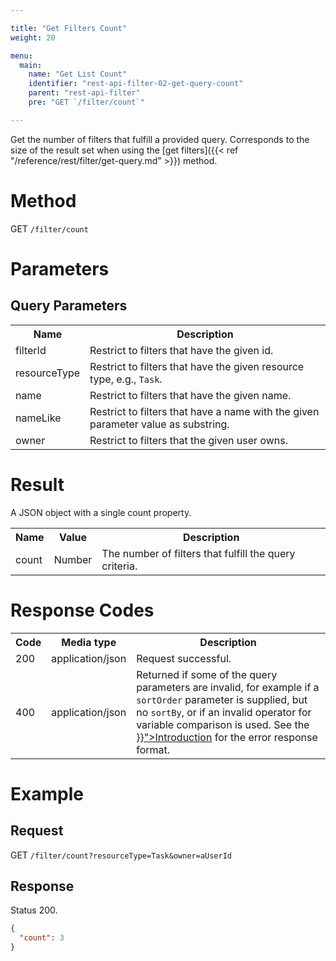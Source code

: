 ```yaml
---

title: "Get Filters Count"
weight: 20

menu:
  main:
    name: "Get List Count"
    identifier: "rest-api-filter-02-get-query-count"
    parent: "rest-api-filter"
    pre: "GET `/filter/count`"

---
```



Get the number of filters that fulfill a provided query. Corresponds to the size of the result set
when using the [get filters]({{< ref "/reference/rest/filter/get-query.md" >}}) method.


# Method

GET `/filter/count`


# Parameters

## Query Parameters

<table class="table table-striped">
  <tr>
    <th>Name</th>
    <th>Description</th>
  </tr>
  <tr>
    <td>filterId</td>
    <td>Restrict to filters that have the given id.</td>
  </tr>
  <tr>
    <td>resourceType</td>
    <td>Restrict to filters that have the given resource type, e.g., <code>Task</code>.</td>
  </tr>
  <tr>
    <td>name</td>
    <td>Restrict to filters that have the given name.</td>
  </tr>
  <tr>
    <td>nameLike</td>
    <td>Restrict to filters that have a name with the given parameter value as substring.</td>
  </tr>
  <tr>
    <td>owner</td>
    <td>Restrict to filters that the given user owns.</td>
  </tr>
</table>


# Result

A JSON object with a single count property.

<table class="table table-striped">
  <tr>
    <th>Name</th>
    <th>Value</th>
    <th>Description</th>
  </tr>
  <tr>
    <td>count</td>
    <td>Number</td>
    <td>The number of filters that fulfill the query criteria.</td>
  </tr>
</table>


# Response Codes

<table class="table table-striped">
  <tr>
    <th>Code</th>
    <th>Media type</th>
    <th>Description</th>
  </tr>
  <tr>
    <td>200</td>
    <td>application/json</td>
    <td>Request successful.</td>
  </tr>
  <tr>
    <td>400</td>
    <td>application/json</td>
    <td>
      Returned if some of the query parameters are invalid, for example if a <code>sortOrder</code>
      parameter is supplied, but no <code>sortBy</code>, or if an invalid operator for variable
      comparison is used. See the <a href="{{< ref "/reference/rest/overview/_index.md#error-handling" >}}">Introduction</a> for the
      error response format.
    </td>
  </tr>
</table>


# Example

## Request


GET `/filter/count?resourceType=Task&owner=aUserId`

## Response

Status 200.

```json
{
  "count": 3
}
```
